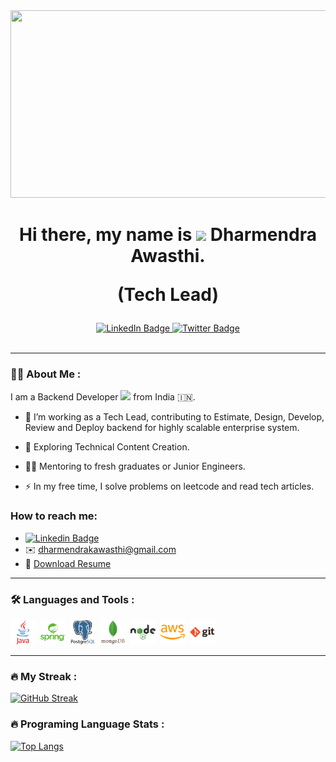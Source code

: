 <div align="center">
     <img src="https://github.com/dharampro/dharampro/blob/main/1639995431463.jpeg" width="1200" height="300"/>
   </div>
<div id="header" align="center">
     <h1>
      Hi there, my name is
    <img src="https://media.giphy.com/media/hvRJCLFzcasrR4ia7z/giphy.gif" width="30px"/>
     Dharmendra Awasthi.
     <p>(Tech Lead)</p>
  </h1>
  <div id="badges">
    <a href="https://www.linkedin.com/in/dharamadev">
      <img src="https://img.shields.io/badge/LinkedIn-blue?style=for-the-badge&logo=linkedin&logoColor=white" alt="LinkedIn Badge"/>
    </a>
<!--     <a href="https://www.youtube.com/channel/UClP1onSFVbicHGNLn_nz4vQ">
      <img src="https://img.shields.io/badge/YouTube-red?style=for-the-badge&logo=youtube&logoColor=white" alt="Youtube Badge"/>
    </a> -->
    <a href="https://twitter.com/dharamadev">
      <img src="https://img.shields.io/badge/Twitter-blue?style=for-the-badge&logo=twitter&logoColor=white" alt="Twitter Badge"/>
    </a>
  </div>
  <img src="https://komarev.com/ghpvc/?username=dharampro&style=flat-square&color=blue" alt=""/>  
</div>


---

### :woman_technologist: About Me :
I am a Backend Developer <img src="https://media.giphy.com/media/WUlplcMpOCEmTGBtBW/giphy.gif" width="30"> from India :india:.
- :telescope: I’m working as a Tech Lead, contributing to Estimate, Design, Develop, Review and Deploy backend for highly scalable enterprise system.

- :seedling: Exploring Technical Content Creation. 

- :man_teacher: Mentoring to fresh graduates or Junior Engineers. 

- :zap: In my free time, I solve problems on leetcode and read tech articles.

### How to reach me: 

- [![Linkedin Badge](https://img.shields.io/badge/-kakbar-blue?style=flat&logo=Linkedin&logoColor=white)](https://www.linkedin.com/in/dharampro)
- :envelope: dharmendrakawasthi@gmail.com
- :page_with_curl: <a href="https://drive.google.com/uc?id=1-hm_0fqO2Ni2U9HpSbODry5gdFXQgr6n&export=download">Download Resume</a>


---

### :hammer_and_wrench: Languages and Tools :
<div>
  <img src="https://github.com/devicons/devicon/blob/master/icons/java/java-original-wordmark.svg" title="Java" alt="Java" width="40" height="40"/>&nbsp;
  <img src="https://github.com/devicons/devicon/blob/master/icons/spring/spring-original-wordmark.svg" title="Spring" alt="Spring" width="40" height="40"/>&nbsp;
  <img src="https://github.com/devicons/devicon/blob/master/icons/postgresql/postgresql-original-wordmark.svg" title="PostgreSQL"  alt="PostgreSQL" width="40" height="40"/>&nbsp;
    <img src="https://github.com/devicons/devicon/blob/master/icons/mongodb/mongodb-original-wordmark.svg" title="MongoDB" alt="MongoDB" width="40" height="40"/>&nbsp;
  <img src="https://github.com/devicons/devicon/blob/master/icons/nodejs/nodejs-original-wordmark.svg" title="NodeJS" alt="NodeJS" width="40" height="40"/>&nbsp;
  <img src="https://github.com/devicons/devicon/blob/master/icons/amazonwebservices/amazonwebservices-plain-wordmark.svg" title="AWS" alt="AWS" width="40" height="40"/>&nbsp;
  <img src="https://github.com/devicons/devicon/blob/master/icons/git/git-original-wordmark.svg" title="Git" **alt="Git" width="40" height="40"/>
</div>

---

### :fire: My Streak :
[![GitHub Streak](http://github-readme-streak-stats.herokuapp.com?user=dharampro&theme=dark&background=000000)](https://git.io/streak-stats)

### :fire: Programing Language Stats :
[![Top Langs](https://github-readme-stats.vercel.app/api/top-langs/?username=dharampro&layout=compact&theme=vision-friendly-dark)](https://github.com/anuraghazra/github-readme-stats)


<!-- --- -->

<!-- ### :writing_hand: Blog Posts : -->
<!-- BLOG-POST-LIST:START -->
<!-- BLOG-POST-LIST:END -->

